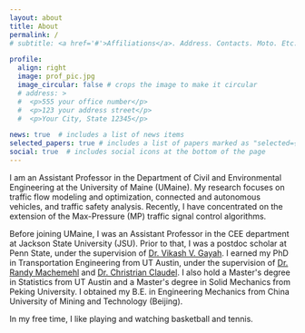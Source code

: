 ```yaml
---
layout: about
title: About
permalink: /
# subtitle: <a href='#'>Affiliations</a>. Address. Contacts. Moto. Etc.

profile:
  align: right
  image: prof_pic.jpg
  image_circular: false # crops the image to make it circular
  # address: >
  #  <p>555 your office number</p>
  #  <p>123 your address street</p>
  #  <p>Your City, State 12345</p>

news: true  # includes a list of news items
selected_papers: true # includes a list of papers marked as "selected={true}"
social: true  # includes social icons at the bottom of the page
---
```

I am an Assistant Professor in the Department of Civil and Environmental Engineering at the University of Maine (UMaine). My research focuses on traffic flow modeling and optimization, connected and autonomous vehicles, and traffic safety analysis. Recently, I have concentrated on the extension of the Max-Pressure (MP) traffic signal control algorithms.

Before joining UMaine, I was an Assistant Professor in the CEE department at Jackson State University (JSU). Prior to that, I was a postdoc scholar at Penn State, under the supervision of [Dr. Vikash V. Gayah](https://www.cee.psu.edu/department/directory-detail-g.aspx?q=VVG104). I earned my PhD in Transportation Engineering from UT Austin, under the supervision of [Dr. Randy Machemehl](https://sites.utexas.edu/machemehl/) and [Dr. Christrian Claudel](https://www.caee.utexas.edu/people/faculty/faculty-directory/claudel). I also hold a Master's degree in Statistics from UT Austin and a Master's degree in Solid Mechanics from Peking University. I obtained my B.E. in Engineering Mechanics from China University of Mining and Technology (Beijing). 

In my free time, I like playing and watching basketball and tennis. 

<!-- Write your biography here. Tell the world about yourself. Link to your favorite [subreddit](http://reddit.com). You can put a picture in, too. The code is already in, just name your picture `prof_pic.jpg` and put it in the `img/` folder.

Put your address / P.O. box / other info right below your picture. You can also disable any these elements by editing `profile` property of the YAML header of your `_pages/about.md`. Edit `_bibliography/papers.bib` and Jekyll will render your [publications page](/al-folio/publications/) automatically.

Link to your social media connections, too. This theme is set up to use [Font Awesome icons](http://fortawesome.github.io/Font-Awesome/) and [Academicons](https://jpswalsh.github.io/academicons/), like the ones below. Add your Facebook, Twitter, LinkedIn, Google Scholar, or just disable all of them. -->
